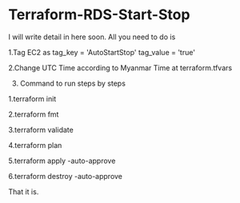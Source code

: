 # Terraform-RDS-Start-Stop

I will write detail in here soon.
All you need to do is 

1.Tag EC2 as
tag_key = 'AutoStartStop'
tag_value = 'true'

2.Change UTC Time according to Myanmar Time at terraform.tfvars

3. Command to run steps by steps

1.terraform init

2.terraform fmt

3.terraform validate

4.terraform plan

5.terraform apply -auto-approve

6.terraform destroy -auto-approve

That it is.